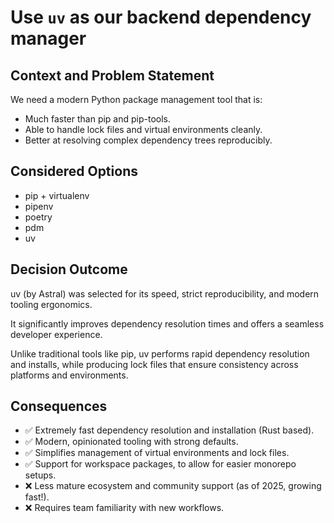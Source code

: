 # Use `uv` as our backend dependency manager

## Context and Problem Statement

We need a modern Python package management tool that is:

- Much faster than pip and pip-tools.
- Able to handle lock files and virtual environments cleanly.
- Better at resolving complex dependency trees reproducibly.

## Considered Options

- pip + virtualenv
- pipenv
- poetry
- pdm
- uv

## Decision Outcome

uv (by Astral) was selected for its speed, strict reproducibility,
and modern tooling ergonomics.

It significantly improves dependency resolution times and offers a
seamless developer experience.

Unlike traditional tools like pip, uv performs rapid dependency resolution and installs,
while producing lock files that ensure consistency across platforms and environments.

## Consequences

- ✅ Extremely fast dependency resolution and installation (Rust based).
- ✅ Modern, opinionated tooling with strong defaults.
- ✅ Simplifies management of virtual environments and lock files.
- ✅ Support for workspace packages, to allow for easier monorepo setups.
- ❌ Less mature ecosystem and community support (as of 2025, growing fast!).
- ❌ Requires team familiarity with new workflows.
